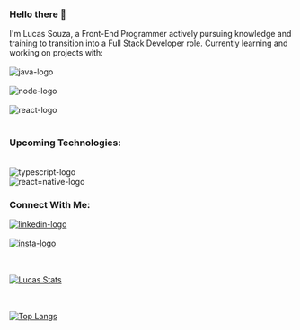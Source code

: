 ### Hello there 👋

I'm Lucas Souza, a Front-End Programmer actively pursuing knowledge and training to transition into a Full Stack Developer role. Currently learning and working on projects with:
<br>
<br>
<img src="https://img.shields.io/badge/JavaScript-323330?style=for-the-badge&logo=javascript&logoColor=F7DF1E" alt="java-logo">
<br>
<br>
<img src="https://img.shields.io/badge/Node.js-43853D?style=for-the-badge&logo=node.js&logoColor=white" alt="node-logo">
<br>
<br>
<img src="https://img.shields.io/badge/React-20232A?style=for-the-badge&logo=react&logoColor=61DAFB" alt="react-logo">
<br>
<br>
### Upcoming Technologies:
<br>
<img src="https://img.shields.io/badge/TypeScript-007ACC?style=for-the-badge&logo=typescript&logoColor=white" alt="typescript-logo">
<br>
<img src="https://img.shields.io/badge/React_Native-20232A?style=for-the-badge&logo=react&logoColor=61DAFB" alt="react=native-logo">
<br>
<h3>Connect With Me:</h3>
<a href="https://www.linkedin.com/in/lucas-da-silva-de-souza/" target="_blank"><img src="https://img.shields.io/badge/LinkedIn-0077B5?style=for-the-badge&logo=linkedin&logoColor=white" alt="linkedin-logo"></a>
<br>
<br>
<a href="https://www.instagram.com/goodlucas33/" target="_blank"><img src="https://img.shields.io/badge/Instagram-E4405F?style=for-the-badge&logo=instagram&logoColor=white" alt="insta-logo"></a>
<br>
<br>
<br>

[![Lucas Stats](https://github-readme-stats.vercel.app/api?username=LucasSouza0101)](https://github.com/anuraghazra/github-readme-stats)
<br>
<br>
<br>

[![Top Langs](https://github-readme-stats.vercel.app/api/top-langs/?username=LucasSouza0101)](https://github.com/anuraghazra/github-readme-stats)





